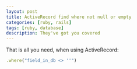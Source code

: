 ```yaml
---
layout: post
title: ActiveRecord find where not null or empty
categories: [ruby, rails]
tags: [ruby, database]
description: They've got you covered
---
```


That is all you need, when using ActiveRecord:

``` ruby
.where("field_in_db <> ''")
```
